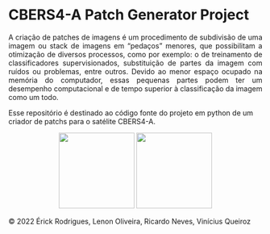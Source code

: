<h1>CBERS4-A Patch Generator Project</h1>
<p align="justify">A criação de patches de imagens é um procedimento de subdivisão de uma imagem ou stack de imagens em “pedaços” menores, que possibilitam a otimização de diversos processos, como por exemplo: o de treinamento de classificadores supervisionados, substituição de partes da imagem com ruídos ou problemas, entre outros. Devido ao menor espaço ocupado na memória do computador, essas pequenas partes podem ter um desempenho computacional e de tempo superior à classificação da imagem como um todo. 
</p>
<p>Esse repositório é destinado ao código fonte do projeto em python de um criador de patchs para o satélite CBERS4-A. </p>


<p align="center"><img src="https://upload.wikimedia.org/wikipedia/commons/1/1f/Python_logo_01.svg" width="150" 
     height="150"> <img src="https://upload.wikimedia.org/wikipedia/commons/5/5a/Satellite_icon1.png" width="150" 
     height="150"> </p>
     
   <p font-size:"5px">&copy; 2022 Érick Rodrigues, Lenon Oliveira, Ricardo Neves, Vinícius Queiroz</p>
